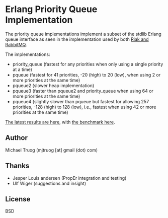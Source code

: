 Erlang Priority Queue Implementation
====================================

The priority queue implementations implement a subset of the stdlib Erlang queue interface as seen in the implementation used by both [Riak and RabbitMQ](https://github.com/basho/riak_core/blob/master/src/riak_core_priority_queue.erl).

The implementations:

* priority_queue (fastest for any priorities when only using a single priority at a time)
* pqueue (fastest for 41 priorities, -20 (high) to 20 (low), when using 2 or more priorities at the same time)
* pqueue2 (slower heap implementation)
* pqueue3 (faster than pqueue2 and priority_queue when using 64 or more priorities at the same time)
* pqueue4 (slightly slower than pqueue but fastest for allowing 257 priorities, -128 (high) to 128 (low), i.e., fastest when using 42 or more priorities at the same time)

[The latest results are here](http://okeuday.livejournal.com/19539.html), with [the benchmark here](http://github.com/okeuday/erlbench).

Author
------

Michael Truog (mjtruog [at] gmail (dot) com)

Thanks
------

* Jesper Louis andersen (PropEr integration and testing)
* Ulf Wiger (suggestions and insight)

License
-------

BSD

